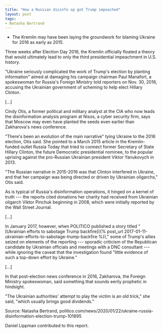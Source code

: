 ```yaml
---
title: "How a Russian disinfo op got Trump impeached"
layout: post
tags:
- Natasha Bertrand
---
```


- The Kremlin may have been laying the groundwork for blaming Ukraine for 2016 as early as 2015.

Three weeks after Election Day 2016, the Kremlin officially floated a theory that would ultimately lead to only the third presidential impeachment in U.S. history.

"Ukraine seriously complicated the work of Trump's election by planting information" aimed at damaging his campaign chairman Paul Manafort, a spokeswoman for Russia's Foreign Ministry told reporters on Nov. 30, 2016, accusing the Ukrainian government of scheming to help elect Hillary Clinton.

[...]

Cindy Otis, a former political and military analyst at the CIA who now leads the disinformation analysis program at Nisos, a cyber security firm, says that Moscow may even have planted the seeds even earlier than Zakharova's news conference.

"There's been an evolution of the main narrative" tying Ukraine to the 2016 election, Otis said. She pointed to a March 2015 article in the Kremlin-funded outlet Russia Today that tried to connect former Secretary of State Hillary Clinton, the future Democratic presidential nominee, to the popular uprising against the pro-Russian Ukrainian president Viktor Yanukovych in 2013.

"The Russian narrative in 2015-2016 was that Clinton interfered in Ukraine, and that her campaign was being directed or driven by Ukrainian oligarchs," Otis said.

As is typical of Russia's disinformation operations, it hinged on a kernel of truth --- the reports cited donations her charity had received from Ukrainian oligarch Viktor Pinchuk beginning in 2008, which were initially reported by the Wall Street Journal.

[...]

In January 2017, however, when POLITICO published a story titled "[Ukrainian efforts to sabotage Trump backfire]({% post_url 2017-01-11-ukrainian-efforts-to-sabotage-trump-backfire %})," some of Trump's allies seized on elements of the reporting --- sporadic criticism of the Republican candidate by Ukrainian officials and meetings with a DNC consultant --- while ignoring the caveat that the investigation found "little evidence of such a top-down effort by Ukraine."

[...]

In that post-election news conference in 2016, Zakharova, the Foreign Ministry spokeswoman, said something that sounds eerily prophetic in hindsight.

"The Ukrainian authorities' attempt to play the victim is an old trick," she said, "which usually brings good dividends."

Source: Natasha Bertrand, politico.com/news/2020/01/22/ukraine-russia-disinformation-election-trump-101895

Daniel Lippman contributed to this report.
